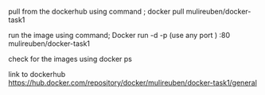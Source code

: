 pull from the dockerhub using command ; docker pull mulireuben/docker-task1

run the image using command; Docker run -d -p (use any port ) :80 mulireuben/docker-task1

check for the images using docker ps

link to dockerhub https://hub.docker.com/repository/docker/mulireuben/docker-task1/general
